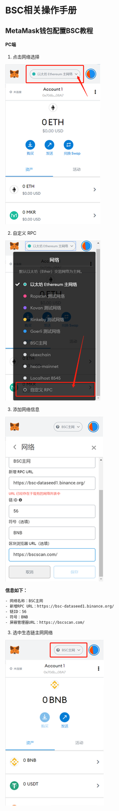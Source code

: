 # BSC相关操作手册

## MetaMask钱包配置BSC教程

#### PC端

1. 点击⽹络选择

![image](images/BSC/1.png)

2. ⾃定义 RPC

![image](images/BSC/2.png)

3. 添加⽹络信息

![image](images/BSC/3.png)
 
**信息如下：**
```
- 网络名称：BSC主网
- 新增RPC URL：https://bsc-dataseed1.binance.org/
- 链ID：56
- 符号：BNB
- 屏蔽管理器URL：https://bscscan.com/
```
 
3. 选中⽣态链主⽹⽹络 

![image](images/BSC/4.png)